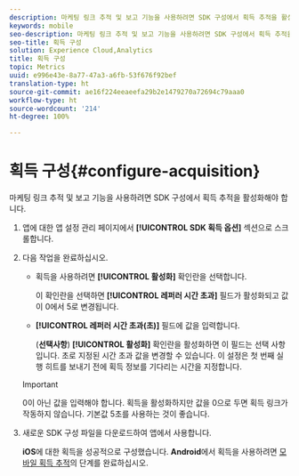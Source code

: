 ```yaml
---
description: 마케팅 링크 추적 및 보고 기능을 사용하려면 SDK 구성에서 획득 추적을 활성화해야 합니다.
keywords: mobile
seo-description: 마케팅 링크 추적 및 보고 기능을 사용하려면 SDK 구성에서 획득 추적을 활성화해야 합니다.
seo-title: 획득 구성
solution: Experience Cloud,Analytics
title: 획득 구성
topic: Metrics
uuid: e996e43e-8a77-47a3-a6fb-53f676f92bef
translation-type: ht
source-git-commit: ae16f224eeaeefa29b2e1479270a72694c79aaa0
workflow-type: ht
source-wordcount: '214'
ht-degree: 100%

---
```



# 획득 구성{#configure-acquisition}

마케팅 링크 추적 및 보고 기능을 사용하려면 SDK 구성에서 획득 추적을 활성화해야 합니다.

1. 앱에 대한 앱 설정 관리 페이지에서 **[!UICONTROL SDK 획득 옵션]** 섹션으로 스크롤합니다.
1. 다음 작업을 완료하십시오.

   * 획득을 사용하려면 **[!UICONTROL 활성화]** 확인란을 선택합니다.

      이 확인란을 선택하면 **[!UICONTROL 레퍼러 시간 초과]** 필드가 활성화되고 값이 0에서 5로 변경됩니다.

   * **[!UICONTROL 레퍼러 시간 초과(초)]** 필드에 값을 입력합니다.

      (**선택사항**) **[!UICONTROL 활성화]** 확인란을 활성화하면 이 필드는 선택 사항입니다. 초로 지정된 시간 초과 값을 변경할 수 있습니다. 이 설정은 첫 번째 실행 히트를 보내기 전에 획득 정보를 기다리는 시간을 지정합니다.
   >[!IMPORTANT]
   >0이 아닌 값을 입력해야 합니다. 획득을 활성화하지만 값을 0으로 두면 획득 링크가 작동하지 않습니다. 기본값 5초를 사용하는 것이 좋습니다.

1. 새로운 SDK 구성 파일을 다운로드하여 앱에서 사용합니다.

   **iOS**에 대한 획득을 성공적으로 구성했습니다.
**Android**&#x200B;에서 획득을 사용하려면 [모바일 획득 추적](/help/android/acquisition-main/acquisition.md)의 단계를 완료하십시오.
